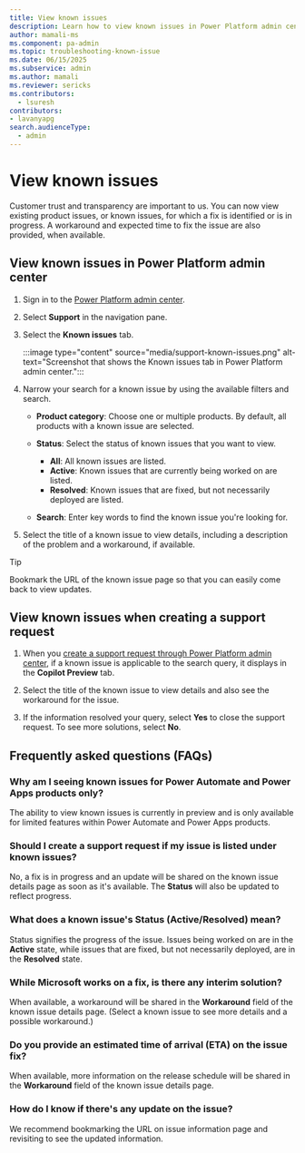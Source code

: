 ```yaml
---
title: View known issues
description: Learn how to view known issues in Power Platform admin center.
author: mamali-ms 
ms.component: pa-admin
ms.topic: troubleshooting-known-issue
ms.date: 06/15/2025
ms.subservice: admin
ms.author: mamali 
ms.reviewer: sericks
ms.contributors:
  - lsuresh
contributors:
- lavanyapg
search.audienceType: 
  - admin
---
```

# View known issues

Customer trust and transparency are important to us. You can now view existing product issues, or known issues, for which a fix is identified or is in progress. A workaround and expected time to fix the issue are also provided, when available.  

## View known issues in Power Platform admin center  
  
1. Sign in to the [Power Platform admin center](https://admin.powerplatform.microsoft.com/).
1. Select **Support** in the navigation pane.
1. Select the **Known issues** tab.

     :::image type="content" source="media/support-known-issues.png" alt-text="Screenshot that shows the Known issues tab in Power Platform admin center.":::


1. Narrow your search for a known issue by using the available filters and search.

    - **Product category**: Choose one or multiple products. By default, all products with a known issue are selected.
    - **Status**: Select the status of known issues that you want to view.
         
        - **All**: All known issues are listed.
        - **Active**: Known issues that are currently being worked on are listed.
        - **Resolved**: Known issues that are fixed, but not necessarily deployed are listed.

    - **Search**: Enter key words to find the known issue you're looking for.
    
1. Select the title of a known issue to view details, including a description of the problem and a workaround, if available.

> [!Tip]
> Bookmark the URL of the known issue page so that you can easily come back to view updates.

## View known issues when creating a support request

1. When you [create a support request through Power Platform admin center](get-help-support.md), if a known issue is applicable to the search query, it displays in the **Copilot Preview** tab.

1. Select the title of the known issue to view details and also see the workaround for the issue.
     
1. If the information resolved your query, select **Yes** to close the support request. To see more solutions, select **No**.

## Frequently asked questions (FAQs)

### Why am I seeing known issues for Power Automate and Power Apps products only?

The ability to view known issues is currently in preview and is only available for limited features within Power Automate and Power Apps products.
 
### Should I create a support request if my issue is listed under known issues?

No, a fix is in progress and an update will be shared on the known issue details page as soon as it's available. The **Status** will also be updated to reflect progress.

### What does a known issue's Status (Active/Resolved) mean?

Status signifies the progress of the issue. Issues being worked on are in the **Active** state, while issues that are fixed, but not necessarily deployed, are in the **Resolved** state.

### While Microsoft works on a fix, is there any interim solution?

When available, a workaround will be shared in the **Workaround** field of the known issue details page. (Select a known issue to see more details and a possible workaround.)

### Do you provide an estimated time of arrival (ETA) on the issue fix?

When available, more information on the release schedule will be shared in the **Workaround** field of the known issue details page.

### How do I know if there's any update on the issue?

We recommend bookmarking the URL on issue information page and revisiting to see the updated information.
